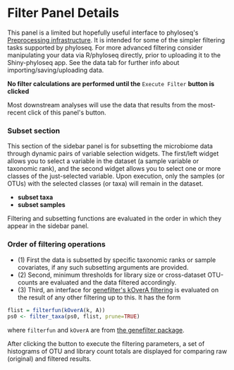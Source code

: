 # Filter Panel Details

This panel is a limited but hopefully useful interface
to phyloseq's [Preprocessing infrastructure](http://joey711.github.io/phyloseq/preprocess.html).
It is intended for some of the simpler filtering tasks supported by phyloseq.
For more advanced filtering consider manipulating your data
via R/phyloseq directly, prior to uploading it to the Shiny-phyloseq app.
See the data tab for further info about importing/saving/uploading data. 

**No filter calculations are performed until the** `Execute Filter` **button is clicked**

Most downstream analyses will use the data 
that results from the most-recent click of this panel's button.

### Subset section

This section of the sidebar panel 
is for subsetting the microbiome data
through dynamic pairs of variable selection widgets.
The first/left widget allows you to select a variable in the dataset
(a sample variable or taxonomic rank),
and the second widget allows you to select 
one or more classes of the just-selected variable.
Upon execution, only the samples (or OTUs) 
with the selected classes (or taxa) 
will remain in the dataset.

- **subset taxa**
- **subset samples**

Filtering and subsetting functions are evaluated
in the order in which they appear in the sidebar panel.

### Order of filtering operations

- (1) First the data is subsetted 
by specific taxonomic ranks or sample covariates,
if any such subsetting arguments are provided.
- (2) Second, minimum thresholds for 
library size or cross-dataset OTU-counts
are evaluated and the data filtered accordingly.
- (3) Third, an interface for [genefilter's kOverA filtering](http://www.bioconductor.org/packages/release/bioc/manuals/genefilter/man/genefilter.pdf)
is evaluated on the result of any other filtering up to this. It has the form

```r
flist = filterfun(kOverA(k, A))
ps0 <- filter_taxa(ps0, flist, prune=TRUE)
```
where `filterfun` and `kOverA` are from [the genefilter package](http://www.bioconductor.org/packages/release/bioc/html/genefilter.html).

After clicking the button to execute the filtering parameters,
a set of histograms of OTU and library count totals are displayed
for comparing raw (original) and filtered results.

